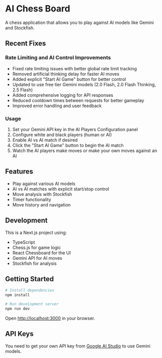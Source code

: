 # AI Chess Board

A chess application that allows you to play against AI models like Gemini and Stockfish.

## Recent Fixes

### Rate Limiting and AI Control Improvements

- Fixed rate limiting issues with better global rate limit tracking
- Removed artificial thinking delay for faster AI moves
- Added explicit "Start AI Game" button for better control
- Updated to use free tier Gemini models (2.0 Flash, 2.0 Flash Thinking, 2.5 Flash)
- Added comprehensive logging for API responses
- Reduced cooldown times between requests for better gameplay
- Improved error handling and user feedback

### Usage

1. Set your Gemini API key in the AI Players Configuration panel
2. Configure white and black players (human or AI)
3. Enable AI vs AI match if desired
4. Click the "Start AI Game" button to begin the AI match
5. Watch the AI players make moves or make your own moves against an AI

## Features

- Play against various AI models
- AI vs AI matches with explicit start/stop control
- Move analysis with Stockfish
- Timer functionality
- Move history and navigation

## Development

This is a Next.js project using:
- TypeScript
- Chess.js for game logic
- React Chessboard for the UI
- Gemini API for AI moves
- Stockfish for analysis

## Getting Started

```bash
# Install dependencies
npm install

# Run development server
npm run dev
```

Open [http://localhost:3000](http://localhost:3000) in your browser.

## API Keys

You need to get your own API key from [Google AI Studio](https://ai.google.dev/) to use Gemini models.

